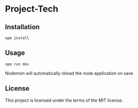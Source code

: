 # Project-Tech
## Installation
```npm install```

## Usage 
```npm run dev```

Nodemon will automatically reload the node application on save

## License
This project is licensed under the terms of the MIT license.
